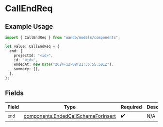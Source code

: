 # CallEndReq

## Example Usage

```typescript
import { CallEndReq } from "wandb/models/components";

let value: CallEndReq = {
  end: {
    projectId: "<id>",
    id: "<id>",
    endedAt: new Date("2024-12-08T21:35:55.501Z"),
    summary: {},
  },
};
```

## Fields

| Field                                                                                      | Type                                                                                       | Required                                                                                   | Description                                                                                |
| ------------------------------------------------------------------------------------------ | ------------------------------------------------------------------------------------------ | ------------------------------------------------------------------------------------------ | ------------------------------------------------------------------------------------------ |
| `end`                                                                                      | [components.EndedCallSchemaForInsert](../../models/components/endedcallschemaforinsert.md) | :heavy_check_mark:                                                                         | N/A                                                                                        |